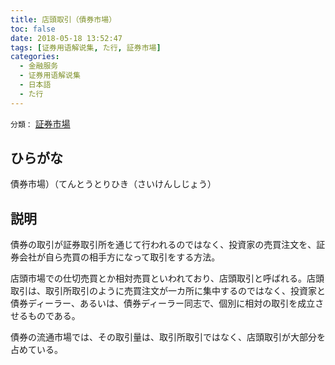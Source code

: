 ```yaml
---
title: 店頭取引（債券市場）
toc: false
date: 2018-05-18 13:52:47
tags: [证券用语解说集, た行, 証券市場]
categories:
  - 金融服务
  - 证券用语解说集
  - 日本語
  - た行
---
```


`分類：` [証券市場](/tags/証券市場/)

## ひらがな

債券市場）（てんとうとりひき（さいけんしじょう）

## 説明

債券の取引が証券取引所を通じて行われるのではなく、投資家の売買注文を、証券会社が自ら売買の相手方になって取引をする方法。

店頭市場での仕切売買とか相対売買といわれており、店頭取引と呼ばれる。店頭取引は、取引所取引のように売買注文が一カ所に集中するのではなく、投資家と債券ディーラー、あるいは、債券ディーラー同志で、個別に相対の取引を成立させるものである。

債券の流通市場では、その取引量は、取引所取引ではなく、店頭取引が大部分を占めている。
